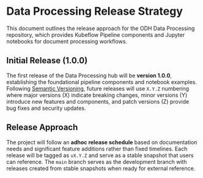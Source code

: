 # Data Processing Release Strategy

This document outlines the release approach for the ODH Data Processing repository, which provides Kubeflow Pipeline components and Jupyter notebooks for document processing workflows.

## Initial Release (1.0.0)

The first release of the Data Processing hub will be **version 1.0.0**, establishing the foundational pipeline components and notebook examples.  Following [Semantic Versioning](https://semver.org/), future releases will use `X.Y.Z` numbering where major versions (X) indicate breaking changes, minor versions (Y) introduce new features and components, and patch versions (Z) provide bug fixes and security updates.

## Release Approach

The project will follow an **adhoc release schedule** based on documentation needs and significant feature additions rather than fixed timelines. Each release will be tagged as `vX.Y.Z` and serve as a stable snapshot that users can reference. The `main` branch serves as the development branch with releases created from stable snapshots when ready for external reference.
